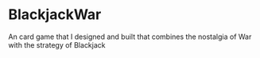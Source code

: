 # BlackjackWar
An card game that I designed and built that combines the nostalgia of War with the strategy of Blackjack
